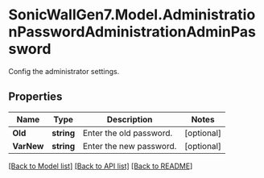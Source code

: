 # SonicWallGen7.Model.AdministrationPasswordAdministrationAdminPassword
Config the administrator settings.

## Properties

Name | Type | Description | Notes
------------ | ------------- | ------------- | -------------
**Old** | **string** | Enter the old password. | [optional] 
**VarNew** | **string** | Enter the new password. | [optional] 

[[Back to Model list]](../README.md#documentation-for-models) [[Back to API list]](../README.md#documentation-for-api-endpoints) [[Back to README]](../README.md)


